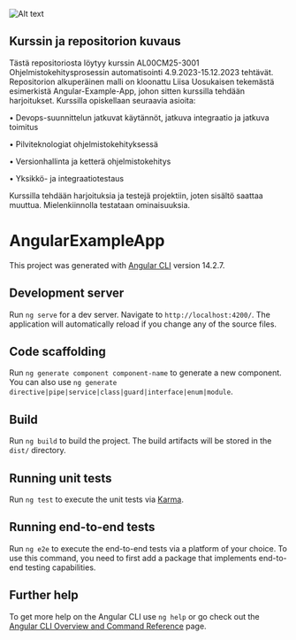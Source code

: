 ![Alt text](https://raw.githubusercontent.com/matiassingers/awesome-readme/master/icon.png)
## Kurssin ja repositorion kuvaus
Tästä repositoriosta löytyy kurssin AL00CM25-3001 Ohjelmistokehitysprosessin automatisointi 4.9.2023-15.12.2023 tehtävät.
Repositorion alkuperäinen malli on kloonattu Liisa Uosukaisen tekemästä esimerkistä Angular-Example-App, johon sitten kurssilla tehdään harjoitukset.
Kurssilla opiskellaan seuraavia asioita:

• Devops-suunnittelun jatkuvat käytännöt, jatkuva integraatio ja jatkuva toimitus

• Pilviteknologiat ohjelmistokehityksessä

• Versionhallinta ja ketterä ohjelmistokehitys

• Yksikkö- ja integraatiotestaus

Kurssilla tehdään harjoituksia ja testejä projektiin, joten sisältö saattaa muuttua.
Mielenkiinnolla testataan ominaisuuksia.


# AngularExampleApp

This project was generated with [Angular CLI](https://github.com/angular/angular-cli) version 14.2.7.

## Development server

Run `ng serve` for a dev server. Navigate to `http://localhost:4200/`. The application will automatically reload if you change any of the source files.

## Code scaffolding

Run `ng generate component component-name` to generate a new component. You can also use `ng generate directive|pipe|service|class|guard|interface|enum|module`.

## Build

Run `ng build` to build the project. The build artifacts will be stored in the `dist/` directory.

## Running unit tests

Run `ng test` to execute the unit tests via [Karma](https://karma-runner.github.io).

## Running end-to-end tests

Run `ng e2e` to execute the end-to-end tests via a platform of your choice. To use this command, you need to first add a package that implements end-to-end testing capabilities.

## Further help

To get more help on the Angular CLI use `ng help` or go check out the [Angular CLI Overview and Command Reference](https://angular.io/cli) page.
